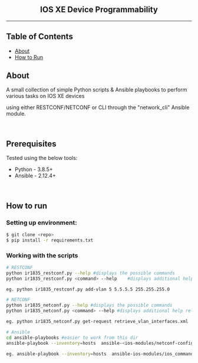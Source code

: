 <h2 align="center">IOS XE Device Programmability</h2>
<div align="center">
</div>

---

## Table of Contents

- [About](#about)
- [How to Run](#run)

##  About <a name = "about"></a>

A small collection of simple Python scripts & Ansible playbooks to perform various tasks on IOS XE devices 

 using either RESTCONF/NETCONF or CLI through the "network_cli" Ansible module.

<br>

## Prerequisites<a name = "prequisites"></a>

Tested using the below tools:

- Python - 3.8.5+
- Ansible - 2.12.4+

<br>

## How to run <a name = "run"></a>


### Setting up environment:

```bash
$ git clone <repo>
$ pip install -r requirements.txt
```

### Working with the scripts 
```bash
# RESTCONF
python ir1835_restconf.py --help #displays the possible commands
python ir1835_restconf.py <command> --help    #displays additional help related to that specific command

eg. python ir1835_restconf.py add-vlan 5 5.5.5.5 255.255.255.0

# NETCONF
python ir1835_netconf.py --help #displays the possible commands
python ir1835_netconf.py <command> --help #displays additional help related to that specific command

eg. python ir1835_netconf.py get-request retrieve_vlan_interfaces.xml

# Ansible
cd ansible-playbooks #easier to work from this dir
ansible-playbook --inventory=hosts  ansible-<ios-modules/netconf-config>/<playbook.yaml>                             

eg. ansible-playbook --inventory=hosts  ansible-ios-modules/ios_command_show.yaml   
```